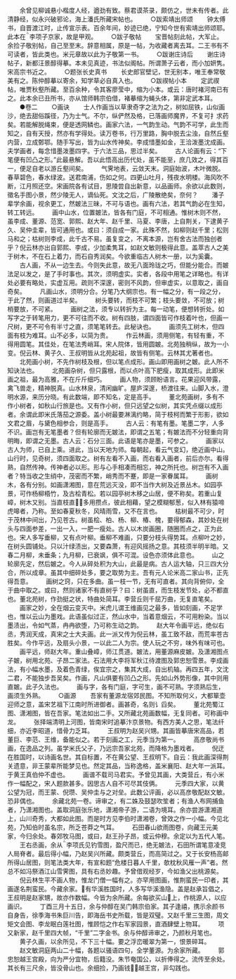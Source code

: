 <!-- { "loadSidebar": true } -->
　　余曾见柳诚悬小楷度人经，遒劲有致。蔡君谟茶录，颇仿之，世未有传者。此清静经，似永兴破邪论，海上潘氏所藏宋帖也。
　　○跋索靖出师颂
　　钟太傅书，自晋渡江时，止传宣示表。百余年间，妙迹已绝，宁知今世有索靖出师颂耶。此本在李项子京家，故是甲观。
　　○跋子敬帖
　　宝晋帖刻此帖，大军止。余捡子敬别帖，自己至至末。辞意相属，原是一帖，为收藏者离去耳。二王书有不可读者，皆此类也。米元章故以此为子敬第一书。
　　○跋谢庄诗后
　　谢庄诗帖子，新都汪景醇得摹。本未见真迹，书法似阁帖。所谓萧子云者，而小加妍隽。宋高宗书近之。
　　○题张长史真书
　　长史郎官壁记，世无别本，唯王奉常敬美有之。陈仲醇摹以寄余，知学草必自真入也。
　　○跋禊帖小本
　　定武禊帖，唯贾秋壑所藏。至百余种，令其客廖莹中，缩为小本。或云：唐时褚河南已有之。此本余已丑所书，亦从馆师韩宗伯借，褚摹缩为蝇头体，第非定武本耳。
　　●卷二
　　○画诀
　　士人作画当以草隶奇字之法为之，树如屈铁，山似画沙，绝去甜俗蹊径，乃为士气。不尔，纵俨然及格，已落画师魔界，不复可扌求药矣。若能解脱绳束，便是透网鳞也。画家六法，一气韵生动。气韵不可学，此生而知之，自有天授，然亦有学得处。读万卷书，行万里路，胸中脱去尘浊，自然丘壑内营，立成鄄鄂。随手写出，皆为山水传神矣。李成惜墨如金，王洽泼墨沈成画。夫学画者，每念惜墨泼墨四字。于六法三品，思过半矣。
　　古人论画有云：“下笔便有凹凸之形。”此最悬解。吾以此悟高出历代处，虽不能至，庶几效之，得其百一，便足自老以游丘壑间矣。
　　气霁地表，云敛天末。洞庭始波，木叶微脱。春草碧色，春水绿波。送君南浦，伤如之何。四更山吐月，残夜水明楼。海风吹不断，江月照还空。宋画院各有试目，思陵尝自出新意，以品画师。余欲以此数则，徵名手图小景，然少陵无人，谪仙死。文沈之后，广陵散绝矣，奈何？
　　潘子辈学余画，视余更工，然皴法三昧，不可与语也。画有六法，若其气韵必在生知，转工转远。
　　画中山水，位置皴法，皆各有门庭，不可相通。惟树木则不然，虽李成、董源、范宽、郭熙、赵大年、赵千里、马夏、李唐，上自荆关，下逮黄子久、吴仲圭辈，皆可通用也。或曰：须自成一家。此殊不然，如柳则赵千里；松则马和之；枯树则李成，此千古不易。虽复变之，不离本源，岂有舍古法而独创者乎？倪云林亦出自郭熙、李成，少加柔隽耳，如赵文敏则极得此意。盖萃古人之美于树木，不在石上着力，而石自秀润矣。今欲重临古人树木一册，以为奚囊。
　　古人画，不从一边生去。今则失此意，故无八面玲珑之巧，但能分能合。而皴法足以发之，是了手时事也。其次，须明虚实。实者，各段中用笔之详略也。有详处必要有略处，实虚互用。疏则不深邃，密则不风韵，但审虚实，以意取之，画自奇矣。
　　凡画山水，须明分合。分笔乃大纲宗也。有一幅之分，有一段之分，于此了然，则画道过半矣。
　　树头要转，而枝不可繁；枝头要敛，不可放；树梢要放，不可紧。
　　画树之法，须专以转折为主。每一动笔，便想转折处。如写字之于转笔用力，更不可往而不收。树有四肢，谓四面皆可作枝着叶也，但画一尺树，更不可令有半寸之直，须笔笔转去。此秘诀也。
　　画须先工树木，但四面有枝为难耳。山不必多，以简为贵。
　　作云林画，须用侧笔，有轻有重，不得用圆笔。其佳处，在笔法秀峭耳。宋人院体，皆用圆皴。北苑独稍纵，故为一小变。倪云林、黄子久、王叔明皆从北苑起祖，故皆有侧笔。云林其尤著者也。
　　北苑画小树，不先作树枝及根，但以笔点成形。画山即用画树之皴。此人所不知诀法也。
　　北苑画杂树，但只露根，而以点叶高下肥瘦，取其成形。此即米画之祖，最为高雅，不在斤斤细巧。
　　画人物，须顾盼语言。花果迎风带露，禽飞兽走，精神脱真。山水林泉，清闲幽旷。屋庐深邃，桥渡往来。山脚入水，澄明水源，来历分晓。有此数端，即不知名，定是高手。
　　董北苑画树，多有不作小树者，如秋山行旅是也。又有作小树，但只远望之似树，其实凭点缀以成形者。余谓此即米氏落茄之源委。盖小树最要淋漓约略，简于枝柯而繁于形影，欲如文君之眉，与黛色相参合，则是高手。
　　古人云：有笔有墨。笔墨二字，人多不识。画岂有无笔墨者？但有轮廓而无皴法，即谓之五笔；有皴法而不分轻重向背明晦，即谓之无墨。古人云：石分三面。此语是笔亦是墨，可参之。
　　画家以古人为师，已自上乘。进此，当以天地为师。每朝起，看云气变幻，绝近画中山。山行时，见奇树，须四面取之。树有左看不入画，而右看入画者，前后亦尔。看得熟，自然传神。传神者必以形。形与心手相凑而相忘，神之所托也。树岂有不入画者？特当收之生绡中，茂密而不繁，峭秀而不蹇，即是一家眷属耳。
　　画树木，各有分别。如画潇湘图，意在荒远灭没，即不当作大树及近景丛木。如园亭景，可作杨柳梧竹，及古桧青松。若以园亭树木移之山居，便不称矣。若重山复嶂，树木又别。当直枝直，多用攒点，彼此相藉，望之模糊郁葱，似入林有猿啼虎嗥者，乃称。至如春夏秋冬，风晴雨雪，又不在言也。
　　枯树最不可少，时于茂林中间出，乃见苍古。树虽桧、柏、杨、柳、椿、槐，要得郁森，其妙处在树头与四面参差，一出一入，一肥一瘦处。古人以木炭画圈，随圈而点之，正为此也。宋人多写垂柳，又有点叶柳。垂柳不难画，只要分枝头得势耳。点柳叶之妙，在树头圆铺处。只以汁绿渍出，又要森萧，有迎风摇扬之意。其枝须半明半暗。又春二月柳，未垂条；九月柳，已衰飒，俱不可混。设色亦须体此意也。
　　山之轮廓先定，然后皴之。今人从碎处积为大山，此最是病。古人运大轴，只三四大分合，所以成章。虽其中细碎处多，要之取势为主。吾有元人论米高二家山书，正先得吾意。
　　画树之窍，只在多曲。虽一枝一节，无有可直者。其向背俯仰，全于曲中取之。或曰，然则诸家不有直树乎？曰：树虽直，而生枝发节处，必不都直也。董北苑树，作劲挺之状，特曲处简耳。李营丘则千屈万曲，无复直笔矣。
　　画家之妙，全在烟云变灭中。米虎儿谓王维画见之最多，皆如刻画，不足学也，惟以云山为墨戏。此语虽似过正，然山水中，当着意烟云，不可用粉染。当以墨渍出，令如气蒸，冉冉欲堕，乃可称生动之韵。
　　赵大年令画平远，绝似右丞，秀润天成，真宋之士大夫画。此一派又传为倪云林，虽工致不敌，而荒率苍古胜矣。今作平远，及扇头小景，一以此二人为宗。使人玩之不穷，味外有味可也。
　　画平远，师赵大年。重山叠嶂，师江贯道。皴法，用董源麻皮皴。及潇湘图点子皴，树用北苑、子昂二家法。石法用大李将军秋江待渡图及郭忠恕雪景。李成画法，有小幅水墨，及着色青绿，俟宜宗之，集其大成，自出机轴。再四五年，文沈二君，不能独步吾吴矣。作画，凡山俱要有凹凸之形。先如山外势形像，其中则用直皴。此子久法也。
　　画与字，各有门庭，字可生，画不可熟。字须熟后生，画须生外熟。
　　○画源
　　吾家有董源龙宿郊民图。不知所取何义，大都箪壶迎师之意，盖宋艺祖下江南时所进御者。画甚奇，名则讠舀矣。
　　董北苑蜀江图、潇湘图，皆在吾家。笔法如出二手。又所藏北苑画数幅，无复同者。可称画中龙。
　　张择端清明上河图，皆南宋时追摹汴京景物。有西方美人之思，笔法纤细，亦近李昭道，惜骨力乏耳。
　　王叔明为赵吴兴甥。其画皆摹唐宋高品，若董巨、李范、王维，备能似之。若于刻画之工，元季当为第一。
　　高彦敬尚书画，在逸品之列。虽学米氏父子，乃远宗吾家北苑，而降格为墨戏者。
　　倪迂在胜国时，以诗画名世。其自标置，不在黄公望、王叔明下。自云：我此画深得荆关遗意，非王蒙辈所能梦见也。然定其品，当称逸格，盖米襄阳、赵大年一派耳。于黄王真伯仲不虚也。
　　画谱不载司马君实。予曾见其画，大类营丘，有小米作一幅配之，宋人题款甚多。因思古人自不可尽其伎俩。
　　元季四大家，以黄公望为冠，而王蒙、倪瓒、吴仲圭与之对垒。此数公评画，必以高彦敬配赵文敏。恐非偶也。
　　余藏北苑一卷。谛审之，有二姝及鼓瑟吹笙者；有渔人布网捕鱼者，乃潇湘图也。盖取洞庭张乐地，潇湘帝子游，二语为境耳。余亦尝游潇湘道上，山川奇秀，大都如此图。而是时方见李伯时潇湘卷，曾效之作一小幅。今见北苑，乃知伯时虽名宗，所乏苍莽之气耳。
　　石田春山欲雨图卷，向藏王元美家，今归余处。春郊牧马图，或曰，赵王孙子昂，或云仲穆。余定以为五代人笔。
　　王右丞画，余从李项氏见钓雪图，盈尺而已，绝无皴法，石田所谓笔意凌竞人局脊者。最后得小幅，乃赵吴兴所藏。颇类营丘，而高简过之。又于长安杨高邮所得山居图，则笔法类大年，有宣和题“危楼日暮人千里，欹枕秋风雁一声”者。然总不如冯祭酒江山雪霁图，具有右丞妙趣。予曾借观经岁，今如渔父出桃源矣。
　　倪云林生平不画人物，惟龙门僧一幅有之。亦罕用图画，惟荆蛮民一印者，其画遂名荆蛮民。今藏余家。有华溪胜国时，人多写华溪渔隐。盖是赵承旨倡之，王叔明是赵家甥，故亦作数幅。今皆为余所藏。余每欲买山上，作桃源人，以应画识。
　　丁酉三月十五日，余与仲醇在吴门韩宗伯家。其子逢禧，携示余颜书自身告，徐季海书朱巨川告，即海岳书史所载，皆是双璧。又赵千里三生图，周文矩文会图、李龙眠白莲社图，惟顾恺之作右军家园景，直酒肆壁上物耳。
　　项又新家，赵千里四大帧，“千里”二字金书。余与仲醇谛审之，乃颜秋月笔也。
　　黄子久画，以余所见，不下三十幅。要之浮峦暖翠为第一，恨景碎耳。
　　赵文敏洞庭两山二十幅，各题以骚语四句，全学董源。为余家所藏。
　　郭忠恕越王宫殿，向为严分宜物，后籍没。朱节奄国公，以折俸得之。流传至余处。其长有三尺余，皆没骨山也。余细捡，乃画钱越王宫，非勾践也。
